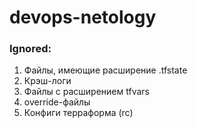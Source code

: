 # devops-netology
### Ignored: 
1. Файлы, имеющие расширение .tfstate
2. Крэш-логи
3. Файлы с расширением tfvars
4. override-файлы
5. Конфиги терраформа (rc)
